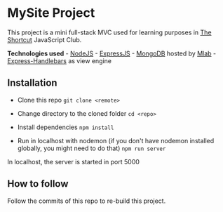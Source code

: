 # MySite Project

This project is a mini full-stack MVC used for learning purposes in [The Shortcut](https://theshortcut.org) JavaScript Club.

**Technologies used** - [NodeJS](https://nodejs.org/en/) - [ExpressJS](https://expressjs.com/) - [MongoDB](https://www.mongodb.com/) hosted by [Mlab](https://mlab.com/) - [Express-Handlebars](https://www.npmjs.com/package/express-handlebars) as view engine

## Installation

- Clone this repo
  `git clone <remote>`

- Change directory to the cloned folder
  `cd <repo>`

- Install dependencies
  `npm install`

- Run in localhost with nodemon (if you don't have nodemon installed globally, you might need to do that)
  `npm run server`

In localhost, the server is started in port 5000

## How to follow

Follow the commits of this repo to re-build this project.

